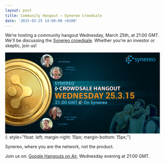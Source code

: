 ```yaml
---
layout: post
title: Community Hangout – Synereo Crowdsale
date: '2015-03-25 14:00:00 +0200'
---
```

We’re hosting a community hangout Wednesday, March 25th, at 21:00 GMT. We'll be discussing the [Synereo crowdsale](https://crowdsale.synereo.com). Whether you're an investor or skeptic, join us!

![Extensibility Hangout](/img/uploads/crowdsale-hangout.jpg){: style="float: left; margin-right: 15px; margin-bottom: 15px;"}

Synereo, where you are the network, not the product. 

Join us on: [Google Hangouts on Air](https://plus.google.com/u/0/b/109002904706315055045/events/cg345gm743sm2anpf0gppvicd7s), Wednesday evening at 21:00 GMT.

<div style="clear: both"></div>
